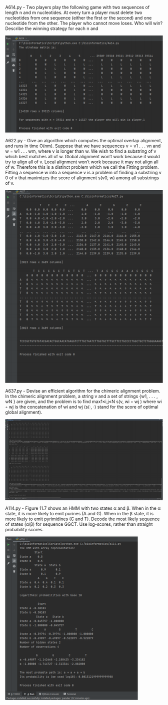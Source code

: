 A614.py - 
Two players play the following game with two sequences of length n and m nucleotides. At every turn a player must delete two nucleotides from one sequence
(either the first or the second) and one nucleotide from the other. The player who
cannot move loses. Who will win? Describe the winning strategy for each n and 

![](IMAGES/Screenshot_1.png)

A622.py -
Give an algorithm which computes the optimal overlap alignment, and runs in time
O(nm).
Suppose that we have sequences v = v1 . . . vn and w = w1 . . . wm, where v is longer than w.
We wish to find a substring of v which best matches all of w. Global alignment won’t work
because it would try to align all of v. Local alignment won’t work because it may not align all
of w. Therefore this is a distinct problem which we call the Fitting problem. Fitting a sequence
w into a sequence v is a problem of finding a substring v
0 of v that maximizes the score of
alignment s(v0, w) among all substrings of v.

![](IMAGES/Screenshot_3.png)


A637.py - 
Devise an efficient algorithm for the chimeric alignment problem.
In the chimeric alignment problem, a string v and a set of strings {w1, . . . , wN } are given, and
the problem is to find max1≤i,j≤N s(v, wi ◦ wj ) where wi ◦ wj is the concatenation of wi and
wj (s(·, ·) stand for the score of optimal global alignment).

![](IMAGES/Screenshot_4.png)

A114.py -
Figure 11.7 shows an HMM with two states α and β. When in the α state, it is more
likely to emit purines (A and G). When in the β state, it is more likely to emit pyrimidines (C and T). Decode the most likely sequence of states (α/β) for sequence GGCT.
Use log-scores, rather than straight probability scores.

![](IMAGES/Screenshot_2.png)
